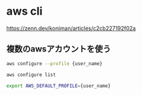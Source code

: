# aws cli

<https://zenn.dev/koniman/articles/c2cb227192f02a>

## 複数のawsアカウントを使う

```bash
aws configure --profile {user_name}

```

```bash
aws configure list
```

```bash
export AWS_DEFAULT_PROFILE={user_name}
```

